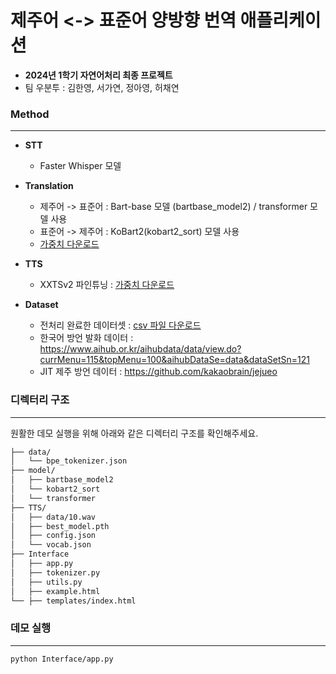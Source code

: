 # 제주어 <-> 표준어 양방향 번역 애플리케이션 

- **2024년 1학기 자연어처리 최종 프로젝트**
- 팀 우분투 : 김한영, 서가연, 정아영, 허채연



### Method 
---
- **STT**
  - Faster Whisper 모델
  
  
- **Translation**
  - 제주어 -> 표준어 : Bart-base 모델 (bartbase_model2) / transformer 모델 사용
  - 표준어 -> 제주어 : KoBart2(kobart2_sort) 모델 사용 
  - [가중치 다운로드](https://drive.google.com/file/d/1M1ZiRUTovKWb9eH2fWtUI1HmsS33h-wr/view?usp=drive_link)


- **TTS**
  - XXTSv2 파인튜닝 : [가중치 다운로드](https://drive.google.com/file/d/11axqmuhOsRRkD2UpvJIpDlqi1Kfyw7-f/view?usp=sharing)
  

- **Dataset**
  - 전처리 완료한 데이터셋 : [csv 파일 다운로드](https://drive.google.com/file/d/1TBeCVemakN-_eqDnvR8F5e3XcAinBlB7/view?usp=drive_link) 
  - 한국어 방언 발화 데이터 : https://www.aihub.or.kr/aihubdata/data/view.do?currMenu=115&topMenu=100&aihubDataSe=data&dataSetSn=121
  - JIT 제주 방언 데이터 : https://github.com/kakaobrain/jejueo



### 디렉터리 구조
---
원활한 데모 실행을 위해 아래와 같은 디렉터리 구조를 확인해주세요.
```bash
├── data/
│   └── bpe_tokenizer.json
├── model/
│   ├── bartbase_model2
│   └── kobart2_sort
│   └── transformer 
├── TTS/
│   ├── data/10.wav
│   ├── best_model.pth
│   ├── config.json
│   └── vocab.json
├── Interface
│   ├── app.py
│   ├── tokenizer.py
│   ├── utils.py
│   ├── example.html
└── ├── templates/index.html 

``` 


### 데모 실행 
---
```
python Interface/app.py 
```

